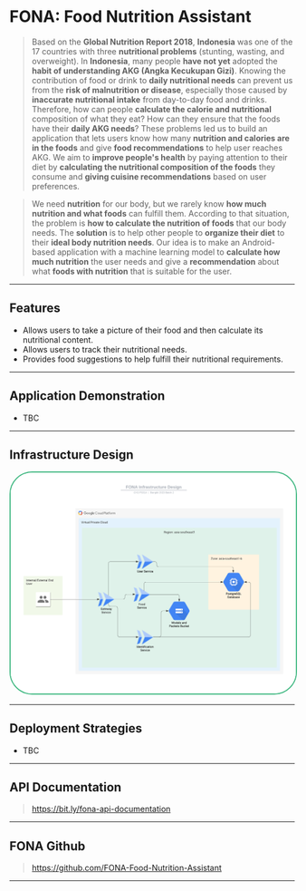 # FONA: Food Nutrition Assistant

> Based on the **Global Nutrition Report 2018**, **Indonesia** was one of the 17 countries with three **nutritional problems** (stunting, wasting, and overweight). In **Indonesia**, many people **have not yet** adopted the **habit of understanding AKG (Angka Kecukupan Gizi)**. Knowing the contribution of food or drink to **daily nutritional needs** can prevent us from the **risk of malnutrition or disease**, especially those caused by **inaccurate nutritional intake** from day-to-day food and drinks. Therefore, how can people **calculate the calorie and nutritional** composition of what they eat? How can they ensure that the foods have their **daily AKG needs**? These problems led us to build an application that lets users know how many **nutrition and calories are in the foods** and give **food recommendations** to help user reaches AKG. We aim to **improve people's health** by paying attention to their diet by **calculating the nutritional composition of the foods** they consume and **giving cuisine recommendations** based on user preferences.

> We need **nutrition** for our body, but we rarely know **how much nutrition and what foods** can fulfill them. According to that situation, the problem is **how to calculate the nutrition of foods** that our body needs. The **solution** is to help other people to **organize their diet** to their **ideal body nutrition needs**. Our idea is to make an Android-based application with a machine learning model to **calculate how much nutrition** the user needs and give a **recommendation** about what **foods with nutrition** that is suitable for the user.

---

## Features

- Allows users to take a picture of their food and then calculate its nutritional content.
- Allows users to track their nutritional needs.
- Provides food suggestions to help fulfill their nutritional requirements.

---

## Application Demonstration

- TBC

---

## Infrastructure Design
<img src="./images/fona-infrastructure-design.png" 
alt="Infrastructure Design" 
width="800" 
style="border-radius: 40px; border: 2px solid #42B983"/>

---

## Deployment Strategies

- TBC

---

## API Documentation
> https://bit.ly/fona-api-documentation

---


## FONA Github
> https://github.com/FONA-Food-Nutrition-Assistant

---
